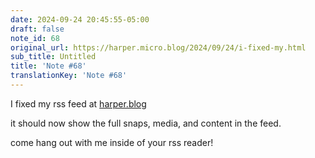 ```yaml
---
date: 2024-09-24 20:45:55-05:00
draft: false
note_id: 68
original_url: https://harper.micro.blog/2024/09/24/i-fixed-my.html
sub_title: Untitled
title: 'Note #68'
translationKey: 'Note #68'
---
```


I fixed my rss feed at [harper.blog](https://harper.blog)

it should now show the full snaps, media, and content in the feed.

come hang out with me inside of your rss reader!